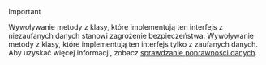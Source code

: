 > [!IMPORTANT]
> Wywoływanie metody z klasy, które implementują ten interfejs z niezaufanych danych stanowi zagrożenie bezpieczeństwa. Wywoływanie metody z klasy, które implementują ten interfejs tylko z zaufanych danych. Aby uzyskać więcej informacji, zobacz [sprawdzanie poprawności danych](https://www.owasp.org/index.php/Data_Validation).